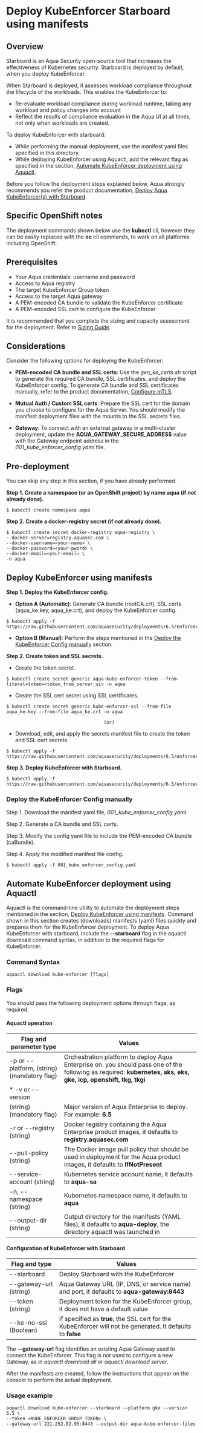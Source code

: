 # Deploy KubeEnforcer Starboard using manifests

## Overview

Starboard is an Aqua Security open-source tool that increases the effectiveness of Kubernetes security. Starboard is deployed by default, when you deploy KubeEnforcer.

When Starboard is deployed, it assesses workload compliance throughout the lifecycle of the workloads. This enables the KubeEnforcer to:
* Re-evaluate workload compliance during workload runtime, taking any workload and policy changes into account
* Reflect the results of compliance evaluation in the Aqua UI at all times, not only when workloads are created.

To deploy KubeEnforcer with starboard:
- While performing the manual deployment, use the manifest yaml files specified in this directory.
- While deploying KubeEnforcer using Aquactl, add the relevant flag as specified in the section, [Automate KubeEnforcer deployment using Aquactl](#automate-kubeenforcer-deployment-using-aquactl).

Before you follow the deployment steps explained below, Aqua strongly recommends you refer the product documentation, [Deploy Aqua KubeEnforcer(s) with Starboard](https://docs.aquasec.com/docs/deploy-k8s-aqua-kubeenforcers#section-starboard-co-requisite).

## Specific OpenShift notes
The deployment commands shown below use the **kubectl** cli, however they can be easliy replaced with the **oc** cli commands, to work on all platforms including OpenShift.

## Prerequisites

- Your Aqua credentials: username and password
- Access to Aqua registry
- The target KubeEnforcer Group token
- Access to the target Aqua gateway
- A PEM-encoded CA bundle to validate the KubeEnforcer certificate
- A PEM-encoded SSL cert to configure the KubeEnforcer

It is recommended that you complete the sizing and capacity assessment for the deployment. Refer to [Sizing Guide](https://docs.aquasec.com/docs/sizing-guide).

## Considerations

Consider the following options for deploying the KubeEnforcer:

- **PEM-encoded CA bundle and SSL certs**: Use the *gen_ke_certs.sh* script to generate the required CA bundle, SSL certificates, and deploy the KubeEnforcer config. To generate CA bundle and SSL certificates manually, refer to the product documentation, [Configure mTLS](https://docs.aquasec.com/docs/configure-mtls).

- **Mutual Auth / Custom SSL certs**: Prepare the SSL cert for the domain you choose to configure for the Aqua Server. You should modify the manifest deployment files with the mounts to the SSL secrets files.

- **Gateway**: To connect with an external gateway in a multi-cluster deployment, update the **AQUA_GATEWAY_SECURE_ADDRESS** value with the Gateway endpoint address in the *001_kube_enforcer_config.yaml* file.

## Pre-deployment
You can skip any step in this section, if you have already performed.

**Step 1. Create a namespace (or an OpenShift  project) by name aqua (if not already done).**

```SHELL
$ kubectl create namespace aqua
```

**Step 2. Create a docker-registry secret (if not already done).**

```SHELL
$ kubectl create secret docker-registry aqua-registry \
--docker-server=registry.aquasec.com \
--docker-username=<your-name> \
--docker-password=<your-pword> \
--docker-email=<your-email> \
-n aqua
```

## Deploy KubeEnforcer using manifests

**Step 1. Deploy the KubeEnforcer config.**
   
* **Option A (Automatic)**: Generate CA bundle (rootCA.crt), SSL certs (aqua_ke.key, aqua_ke.crt), and deploy the KubeEnforcer config.

```SHELL
$ kubectl apply -f https://raw.githubusercontent.com/aquasecurity/deployments/6.5/enforcers/kube_enforcer/kubenetes_and_openshift/manifests/kube_enforcer_starboard/gen_ke_certs.sh
```
        
* **Option B (Manual)**: Perform the steps mentioned in the [Deploy the KubeEnforcer Config manually](#deploy-the-kubeenforcer-config-manually) section.

**Step 2.  Create token and SSL secrets.**

* Create the token secret.

```shell
$ kubectl create secret generic aqua-kube-enforcer-token --from-literal=token=<token_from_server_ui> -n aqua
```

* Create the SSL cert secret using SSL certificates.
    
```shell
$ kubectl create secret generic kube-enforcer-ssl --from-file aqua_ke.key --from-file aqua_ke.crt -n aqua
```

                                        (or)

* Download, edit, and apply the secrets manifest file to create the token and SSL cert secrets.

```SHELL
$ kubectl apply -f https://raw.githubusercontent.com/aquasecurity/deployments/6.5/enforcers/kube_enforcer/kubenetes_and_openshift/manifests/kube_enforcer_starboard/002_kube_enforcer_secrets.yaml
```    

**Step 3. Deploy KubeEnforcer with Starboard.**

```SHELL
$ kubectl apply -f https://raw.githubusercontent.com/aquasecurity/deployments/6.5/enforcers/kube_enforcer/kubenetes_and_openshift/manifests/kube_enforcer_starboard/003_kube_enforcer_deploy.yaml
```

### Deploy the KubeEnforcer Config manually

Step 1. Download the manifest yaml file, *001_kube_enforcer_config.yaml*.

Step 2. Generate a CA bundle and SSL certs.

Step 3. Modify the config yaml file to include the PEM-encoded CA bundle (caBundle).

Step 4. Apply the modified manifest file config.

```shell
$ kubectl apply -f 001_kube_enforcer_config.yaml
```

## Automate KubeEnforcer deployment using Aquactl
Aquactl is the command-line utility to automate the deployment steps mentioned in the section, [Deploy KubeEnforcer using manifests](#deploy-kubeenforcer-using-manifests). Command shown in this section creates (downloads) manifests (yaml) files quickly and prepares them for the KubeEnforcer deployment. To deploy Aqua KubeEnforcer with starboard, include the **--starboard** flag in the aquactl download command syntax, in addition to the required flags for KubeEnforcer.

### Command Syntax

```SHELL
aquactl download kube-enforcer [flags]
```

### Flags
You should pass the following deployment options through flags, as required.

#### Aquactl operation

Flag and parameter type              | Values                                                |
| ---------------------- | ------------------------------------------------------------ |
| -p or --platform, (string) (mandatory flag) | Orchestration platform to deploy Aqua Enterprise on. you should pass one of the following as required: **kubernetes, aks, eks, gke, icp, openshift, tkg, tkgi**    |
| * -v or --version
(string) (mandatory flag) | Major version of Aqua Enterprise to deploy. For example: **6.5** |
| -r or --registry (string) | Docker registry containing the Aqua Enterprise product images, it defaults to **registry.aquasec.com** |
| --pull-policy (string) | The Docker image pull policy that should be used in deployment for the Aqua product images, it defaults to **IfNotPresent** |
| --service-account (string) | Kubernetes service account name, it defaults to **aqua-sa** |
| -n, --namespace (string) | Kubernetes namespace name, it defaults to **aqua** |
| --output-dir (string) | Output directory for the manifests (YAML files), it defaults to **aqua-deploy**, the directory aquactl was launched in |

#### Configuration of KubeEnforcer with Starboard

Flag and type              | Values                                                |
| ---------------------- | ------------------------------------------------------------ |
| --starboard | Deploy Starboard with the KubeEnforcer|
| --gateway-url (string) | Aqua Gateway URL (IP, DNS, or service name) and port, it defaults to **aqua-gateway:8443**|
| --token (string) | Deployment token for the KubeEnforcer group, it does not have a default value|
| --ke-no-ssl (Boolean) | If specified as **true**, the SSL cert for the KubeEnforcer will not be generated. It defaults to **false**|

The **--gateway-url** flag identifies an existing Aqua Gateway used to connect the KubeEnforcer. This flag is not used to configure a new Gateway, as in *aquactl download all* or *aquactl download server*.

After the manifests are created, follow the instructions that appear on the console to perform the actual deployment.

### Usage example 

```SHELL
aquactl download kube-enforcer --starboard --platform gke --version 6.5 \
--token <KUBE_ENFORCER_GROUP_TOKEN> \
--gateway-url 221.252.82.95:8443 --output-dir aqua-kube-enforcer-files
```